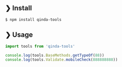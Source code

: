 ## ❯ Install

```
$ npm install qinda-tools
```


## ❯ Usage

```js
import tools from 'qinda-tools'

console.log(tools.BaseMethods.getTypeOf(88))
console.log(tools.Validate.mobileCheck(888888888))
```
